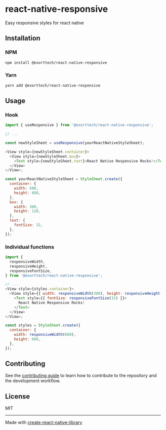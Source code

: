 # react-native-responsive

Easy responsive styles for react native

## Installation

### NPM

```sh
npm install @exorttech/react-native-responsive
```

### Yarn

```sh
yarn add @exorttech/react-native-responsive
```

## Usage

### Hook

```js
import { useResponsive } from '@exorttech/react-native-responsive';

// ...

const newStyleSheet = useResponsive(yourReactNativeStyleSheet);

<View style={newStyleSheet.container}>
  <View style={newStyleSheet.box}>
    <Text style={newStyleSheet.text}>React Native Responsive Rocks!</Text>
  </View>
</View>;

const yourReactNativeStyleSheet = StyleSheet.create({
  container: {
    width: 600,
    height: 600,
  },
  box: {
    width: 300,
    height: 120,
  },
  text: {
    fontSize: 32,
  },
});
```

### Individual functions

```js
import {
  responsiveWidth,
  responsiveHeight,
  responsiveFontSize,
} from '@exorttech/react-native-responsive';

// ...
<View style={styles.container}>
  <View style={{ width: responsiveWidth(300), height: responsiveHeight(120) }}>
    <Text style={{ fontSize: responsiveFontSize(32) }}>
      React Native Responsive Rocks!
    </Text>
  </View>
</View>;

const styles = StyleSheet.create({
  container: {
    width: responsiveWidth(600),
    height: 600,
  },
});
```

## Contributing

See the [contributing guide](CONTRIBUTING.md) to learn how to contribute to the repository and the development workflow.

## License

MIT

---

Made with [create-react-native-library](https://github.com/callstack/react-native-builder-bob)
